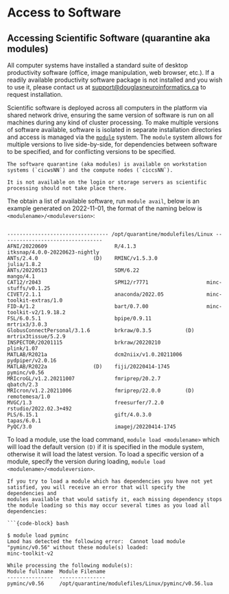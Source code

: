 # Access to Software

## Accessing Scientific Software (quarantine aka modules)

All computer systems have installed a standard suite of desktop productivity software
(office, image manipulation, web browser, etc.). If a readily available productivity
software package is not installed and you wish to use it, please contact us at 
[support@douglasneuroinformatics.ca](mailto:support@douglasneuroinformatics.ca) to request
installation.

Scientific software is deployed across all computers in the platform via shared network
drive, ensuring the same version of software is run on all machines during any kind of
cluster processing. To make multiple versions of software available, software is isolated
in separate installation directories and access is managed via the
[`module`](https://modules.readthedocs.io/en/latest/) system.
The `module` system allows for multiple versions to live side-by-side, for dependencies
between software to be specified, and for conflicting versions to be specified.

```{admonition} On which machines is the quarantine available?
The software quarantine (aka modules) is available on workstation systems (`cicwsNN`) and the compute nodes (`ciccsNN`).

It is not available on the login or storage servers as scientific processing should not take place there.
```



The obtain a list of available software, run `module avail`, below is an example generated
on 2022-11-01, the format of the naming below is `<modulename>/<moduleversion>`:

```{code-block}

--------------------------------- /opt/quarantine/modulefiles/Linux ---------------------------------
AFNI/20220609                      R/4.1.3                       itksnap/4.0.0-20220623-nightly
ANTs/2.4.0                  (D)    RMINC/v1.5.3.0                julia/1.8.2
ANTs/20220513                      SDM/6.22                      mango/4.1
CAT12/r2043                        SPM12/r7771                   minc-stuffs/v0.1.25
CIVET/2.1.1                        anaconda/2022.05              minc-toolkit-extras/1.0
FID-A/1.2                          bart/0.7.00                   minc-toolkit-v2/1.9.18.2
FSL/6.0.5.1                        bpipe/0.9.11                  mrtrix3/3.0.3
GlobusConnectPersonal/3.1.6        brkraw/0.3.5           (D)    mrtrix3tissue/5.2.9
INSPECTOR/20201115                 brkraw/20220210               plink/1.07
MATLAB/R2021a                      dcm2niix/v1.0.20211006        pydpiper/v2.0.16
MATLAB/R2022a               (D)    fiji/20220414-1745            pyminc/v0.56
MRIcroGL/v1.2.20211007             fmriprep/20.2.7               qbatch/2.3
MRIcron/v1.2.20211006              fmriprep/22.0.0        (D)    remotemesa/1.0
MVGC/1.3                           freesurfer/7.2.0              rstudio/2022.02.3+492
PLS/6.15.1                         gift/4.0.3.0                  tapas/6.0.1
PyQC/3.0                           imagej/20220414-1745
```

To load a module, use the load command, `module load <modulename>` which will load the default version `(D)` if it is specified in the module
system, otherwise it will load the latest version. To load a specific version of a module, specify the version during loading,
`module load <modulename>/<moduleversion>`.

```{admonition} Module Dependencies
If you try to load a module which has dependencies you have not yet satisfied, you will receive an error that will specify the dependencies and
modules available that would satisfy it, each missing dependency stops the module loading so this may occur several times as you load all dependencies:

```{code-block} bash

$ module load pyminc
Lmod has detected the following error:  Cannot load module "pyminc/v0.56" without these module(s) loaded:
minc-toolkit-v2

While processing the following module(s):
Module fullname  Module Filename
---------------  ---------------
pyminc/v0.56     /opt/quarantine/modulefiles/Linux/pyminc/v0.56.lua

```
